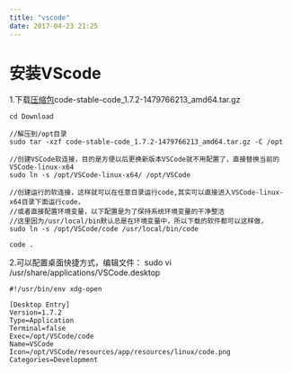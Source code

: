 ```yaml
---
title: "vscode"
date: 2017-04-23 21:25
---
```


# 安装VScode
1.下载[压缩包](https://code.visualstudio.com/Download)code-stable-code_1.7.2-1479766213_amd64.tar.gz
```
cd Download

//解压到/opt目录
sudo tar -xzf code-stable-code_1.7.2-1479766213_amd64.tar.gz -C /opt

//创建VSCode软连接，目的是方便以后更换新版本VSCode就不用配置了，直接替换当前的VSCode-linux-x64
sudo ln -s /opt/VSCode-linux-x64/ /opt/VSCode

//创建运行的软连接，这样就可以在任意目录运行code,其实可以直接进入VSCode-linux-x64目录下面运行code，
//或者直接配置环境变量，以下配置是为了保持系统环境变量的干净整洁
//这里因为/usr/local/bin默认总是在环境变量中，所以下载的软件都可以这样做，
sudo ln -s /opt/VSCode/code /usr/local/bin/code

code .
```
2.可以配置桌面快捷方式，编辑文件： sudo vi /usr/share/applications/VSCode.desktop
```
#!/usr/bin/env xdg-open

[Desktop Entry]
Version=1.7.2
Type=Application
Terminal=false
Exec=/opt/VSCode/code
Name=VSCode
Icon=/opt/VSCode/resources/app/resources/linux/code.png
Categories=Development
```